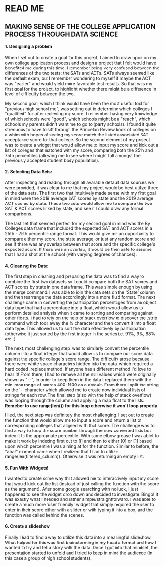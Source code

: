 # READ ME

## MAKING SENSE OF THE COLLEGE APPLICATION PROCESS THROUGH DATA SCIENCE

#### 1. Designing a problem

When I set out to create a goal for this project, I aimed to draw upon on my own college application process and design a project that I felt would have benefited me during this time. I remember being very confused between the differences of the two tests: the SATs and ACTs. SATs always seemed like the default exam, but I remember wondering to myself if maybe the ACT was "easier" and would yield more favorable test results. So that was my first goal for the project, to highlight whether there might be a difference in level of difficulty between the two. 

My second goal, which I think would have been the most useful tool for "previous high school me", was setting out to determine which colleges I "qualified" for after recieving my score. I remember having very knowledge of which schools were "good", which schools might be a "reach", which schools my parents didn't want me to go to (party schools). I found it quite strenuous to have to sift through the Princeton Review book of colleges on a whim with hopes of seeing my score match the listed associated SAT acceptance score for that college. So the second element of my project was to create a widget that would allow me to input my score and kick out a list of colleges that matched with my score, comparing both the 25th and 75th percentiles (allowing me to see where I might fall amongst the previously accepted student body population). 

#### 2. Selecting Data Sets:

After inspecting and reading through all available default data sources we were provided, it was clear to me that my project would be best utilize three of the data sets. The first two that intuitively made sense with my first goal in mind were the 2019 average SAT scores by state and the 2019 average ACT scores by state. These two sets would allow me to compare the two SAT & ACT scores linked by state, and see if I could draw any formal comparisons. 

The last set that seemed perfect for my second goal in mind was the By Colleges data frame that included the expected SAT and ACT scores in a 25th - 75th percentile range format. This would give me an opportunity to compare either my score, the state average, or just any random score and see if there was any overlap between that score and the specific college's expected score. If there was an overlap, it would be then safe to assume that I had a shot at the school (with varying degrees of chances). 

#### 4. Cleaning the Data:
The first step in cleaning and preparing the data was to find a way to combine the first two datasets so I could compare both the SAT scores and ACT scores by state in one data frame. This was simple enough by using the merge command, I was able to join the data sets on the 'State' column and then rearrange the data accordingly into a more fluid format. The next challenge came in converting the participation percentages from an object data type that had a percentage into a float, which would allow us to perform detailed analysis when it came to sorting and comparing against other floats. I had to rely on the help of stack overflow to discover the .strip command which took away the % character and then convert it into a float data type. This allowed us to sort the data effecitively by participation (otherwise it just sorted by the first integer in the series i.e. 91%, 9%, 88% etc..). 

The next, most challenging step, was to similarly convert the percentile column into a float integer that would allow us to compare our score data against the specific college's score range. The difficulty arose because there were white space characters hidden into the data, which required a hard coded .replace method. If anyone has a different method I'd love to hear it! From there, I had to remove all the null values which were originally shown as "--", in order to keep them in the data I replaced them with the min-max range of scores 400-1600 as a default. From there I split the string on the '-' character which allowed me to create now individual lists of strings for each row. The final step (also with the help of stack overflow) was looping through the column and applying a map float to the lists. **Remeber to use range(len()) for this loop otherwise it won't loop properly**

I lied, the next step was definitely the most challenging. I set out to create the function that would allow me to input a score and return a list of corresponding colleges that aligned with that score. The challenge was to find a way to loop the score number through the now converted lists but index it to the appropriate percentile. With some elbow grease I was ablet to make it work by indexing first out to [i] and then to either [0] or [1] based upon which percentile I was aiming at for the function. Similar to before, the "aha!" moment came when I realized that I had to utilize range(len(filtered_column)). Otherwise it was returning an empty list. 

#### 5. Fun With Widgets!

I wanted to create some way that allowed me to interactively input my score that would kick out the list (instead of just calling the function with the score as the argument). After some google searching with no luck, I just happened to see the widget drop down and decided to investigate. Bingo! It was exactly what I needed and rather simple/straightforward. I was able to create a much more 'user friendly' widget that simply required the user to enter in their score either with a slider or with typing it into a box, and the function was called behind the scenes. 

#### 6. Create a slideshow

Finally I had to find a way to utilize this data into a meaningful slideshow. What helped for this was first brainstorming in my head a format and how I wanted to try and tell a story with the data. Once I got into that mindset, the presentation started to unfold and I tried to keep in mind the audience (in this case a group of high school students). 
